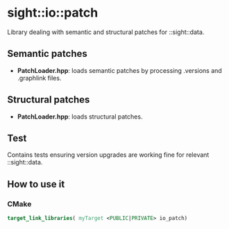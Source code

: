 # sight::io::patch

Library dealing with semantic and structural patches for ::sight::data.

## Semantic patches

- **PatchLoader.hpp**: loads semantic patches by processing .versions and .graphlink files.

## Structural patches

- **PatchLoader.hpp**: loads structural patches.

## Test

Contains tests ensuring version upgrades are working fine for relevant ::sight::data.

## How to use it

### CMake

```cmake
target_link_libraries( myTarget <PUBLIC|PRIVATE> io_patch)
```
